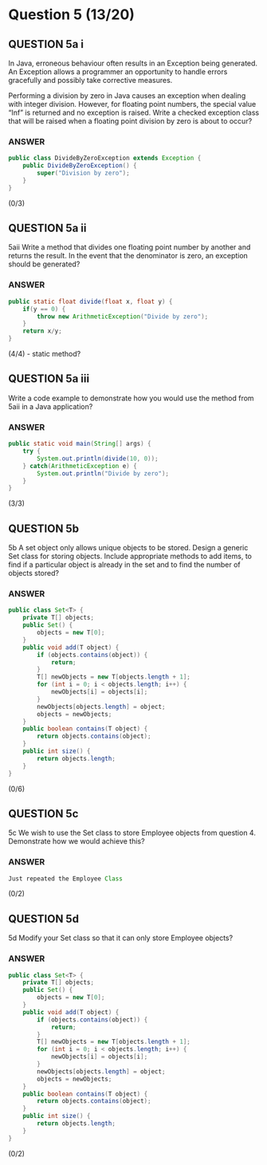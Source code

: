 # Question 5 (13/20)
## QUESTION 5a i
In Java, erroneous behaviour often results in an Exception being generated. An Exception allows a programmer an opportunity to handle errors gracefully and possibly take corrective measures.

Performing a division by zero in Java causes an exception when dealing with integer division. However, for floating point numbers, the special value “Inf” is returned and no exception is raised. Write a checked exception class that will be raised when a floating point division by zero is about to occur?

### ANSWER
```Java
public class DivideByZeroException extends Exception {
    public DivideByZeroException() {
        super("Division by zero");
    }
}
```

(0/3)

## QUESTION 5a ii
5aii Write a method that divides one floating point number by another and returns the result. In the event that the denominator is zero, an exception should be generated?

### ANSWER
```Java
public static float divide(float x, float y) {
    if(y == 0) {
        throw new ArithmeticException("Divide by zero");
    }
    return x/y;
}
```

(4/4) - static method?

## QUESTION 5a iii
Write a code example to demonstrate how you would use the method from 5aii in a Java application?

### ANSWER
```Java
public static void main(String[] args) {
    try {
        System.out.println(divide(10, 0));
    } catch(ArithmeticException e) {
        System.out.println("Divide by zero");
    }
}
```

(3/3)

## QUESTION 5b
5b A set object only allows unique objects to be stored. Design a generic Set class for storing objects. Include appropriate methods to add items, to find if a particular object is already in the set and to find the number of objects stored?

### ANSWER
```Java
public class Set<T> {
    private T[] objects;
    public Set() {
        objects = new T[0];
    }
    public void add(T object) {
        if (objects.contains(object)) {
            return;
        }
        T[] newObjects = new T[objects.length + 1];
        for (int i = 0; i < objects.length; i++) {
            newObjects[i] = objects[i];
        }
        newObjects[objects.length] = object;
        objects = newObjects;
    }
    public boolean contains(T object) {
        return objects.contains(object);
    }
    public int size() {
        return objects.length;
    }
}
```

(0/6)

## QUESTION 5c
5c We wish to use the Set class to store Employee objects from question 4. Demonstrate how we would achieve this?

### ANSWER
```Java
Just repeated the Employee Class
```

(0/2)

## QUESTION 5d
5d Modify your Set class so that it can only store Employee objects?

### ANSWER
```Java
public class Set<T> {
    private T[] objects;
    public Set() {
        objects = new T[0];
    }
    public void add(T object) {
        if (objects.contains(object)) {
            return;
        }
        T[] newObjects = new T[objects.length + 1];
        for (int i = 0; i < objects.length; i++) {
            newObjects[i] = objects[i];
        }
        newObjects[objects.length] = object;
        objects = newObjects;
    }
    public boolean contains(T object) {
        return objects.contains(object);
    }
    public int size() {
        return objects.length;
    }
}
```

(0/2)
